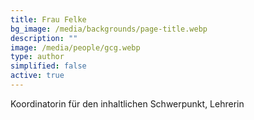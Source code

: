 ```yaml
---
title: Frau Felke
bg_image: /media/backgrounds/page-title.webp
description: ""
image: /media/people/gcg.webp
type: author
simplified: false
active: true
---
```

Koordinatorin für den inhaltlichen Schwerpunkt, Lehrerin




